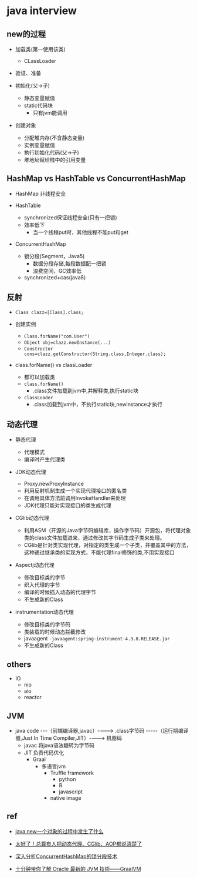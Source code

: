 # java interview

## new的过程

+ 加载类(第一使用该类)
    + CLassLoader

+ 验证、准备

+ 初始化(父->子)
    + 静态变量赋值
    + static代码块
        + 只有jvm能调用

+ 创建对象
    + 分配堆内存(不含静态变量)
    + 实例变量赋值
    + 执行初始化代码(父->子)
    + 堆地址赋给栈中的引用变量

## HashMap vs HashTable vs ConcurrentHashMap

+ HashMap 非线程安全

+ HashTable
    + synchronized保证线程安全(只有一把锁)
    + 效率低下
        + 当一个线程put时，其他线程不能put和get

+ ConcurrentHashMap
    + 锁分段(Segment，Java5)
        + 数据分段存储,每段数据配一把锁
        + 浪费空间，GC效率低
    + synchronized+cas(java8)

## 反射

+ `Class clazz=[Class].class;`

+ 创建实例
    + `Class.forName("com.User")`
    + `Object obj=clazz.newInstance(...)`
    + `Constroctor cons=clazz.getConstructor(String.class,Integer.class);`


+ class.forName() vs classLoader
    + 都可以加载类
    + `class.forName()` 
        + .class文件加载到jvm中,并解释类,执行static块
    + `classLoader`
        + .class加载到jvm中，不执行static块,newinstance才执行


## 动态代理 

+ 静态代理
    + 代理模式
    + 编译时产生代理类

+ JDK动态代理
    + Proxy.newProxyInstance
    + 利用反射机制生成一个实现代理接口的匿名类
    + 在调用具体方法前调用InvokeHandler来处理
    + JDK代理只能对实现接口的类生成代理

+ CGlib动态代理
    + 利用ASM（开源的Java字节码编辑库，操作字节码）开源包，将代理对象类的class文件加载进来，通过修改其字节码生成子类来处理。
    + CGlib是针对类实现代理，对指定的类生成一个子类，并覆盖其中的方法，这种通过继承类的实现方式，不能代理final修饰的类,不用实现接口

+ Aspectj动态代理
    + 修改目标类的字节
    + 织入代理的字节
    + 编译的时候插入动态的代理字节
    + 不生成新的Class

+ instrumentation动态代理
    + 修改目标类的字节码
    + 类装载的时候动态拦截修改
    + javaagent `-javaagent:spring-instrument-4.3.8.RELEASE.jar`
    + 不生成新的Class

## others

+ IO
    + nio
    + aio
    + reactor


## JVM

+ java code ---（前端编译器,javac）----> .class字节码 -----（运行期编译器,Just In Time Compiler,JIT）----> 机器码
    + javac 将java语法糖转为字节码
    + JIT 负责代码优化
        + Graal
            + 多语言jvm
                + Truffle framework
                    + python
                    + R
                    + javascript
                + native image

## ref
+ [java new一个对象的过程中发生了什么](https://cloud.tencent.com/developer/article/1398010)
+ [太好了！总算有人把动态代理、CGlib、AOP都说清楚了](https://cloud.tencent.com/developer/article/1461796)

+ [深入分析ConcurrentHashMap的锁分段技术](https://blog.csdn.net/rickiyeat/article/details/77367017)
<!-- jvm -->
+ [十分钟带你了解 Oracle 最新的 JVM 技術——GraalVM](https://zhuanlan.zhihu.com/p/106555993)